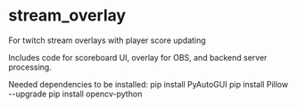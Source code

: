 # stream_overlay
For twitch stream overlays with player score updating

Includes code for scoreboard UI, overlay for OBS, and backend server processing.

Needed dependencies to be installed:
pip install PyAutoGUI
pip install Pillow --upgrade
pip install opencv-python